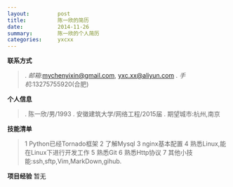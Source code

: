 ```yaml
---
layout:         post
title:          陈一欣的简历
date:           2014-11-26
summary:        陈一欣的个人简历
categories:     yxcxx
---
```


**联系方式**
>. *邮箱*:mychenyixin@gmail.com, yxc.xx@aliyun.com
>. *手机*:13275755920(合肥)

**个人信息**
>. 陈一欣/男/1993
>. 安徽建筑大学/网络工程/2015届
>. 期望城市:杭州,南京

**技能清单**
>1 Python已经Tornado框架
>2 了解Mysql
>3 nginx基本配置
>4 熟悉Linux,能在Linux下进行开发工作
>5 熟悉Git
>6 熟悉Http协议
>7 其他小技能:ssh,sftp,Vim,MarkDown,gihub.

**项目经验**
暂无
